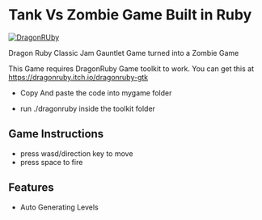 # Tank Vs Zombie Game Built in Ruby
[![DragonRUby](https://web.archive.org/web/20210125005608im_/https://img.itch.zone/aW1nLzIzNjU2MzUucG5n/original/8FDvWY.png)](https://dragonruby.itch.io/dragonruby-gtk )

Dragon Ruby Classic Jam Gauntlet Game turned into a Zombie Game

This Game requires DragonRuby Game toolkit to work. You can get this at https://dragonruby.itch.io/dragonruby-gtk 

- Copy And paste the code into mygame folder 

- run ./dragonruby inside the toolkit folder

## Game Instructions

- press wasd/direction key to move
- press space to fire


## Features

- Auto Generating Levels
